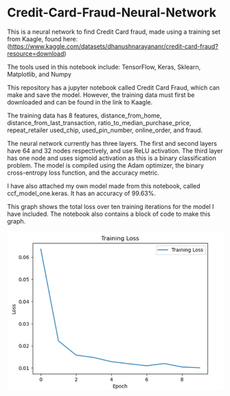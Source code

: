 # Credit-Card-Fraud-Neural-Network
This is a neural network to find Credit Card fraud, made using a training set from Kaagle, found here: (https://www.kaggle.com/datasets/dhanushnarayananr/credit-card-fraud?resource=download)

The tools used in this notebook include: TensorFlow, Keras, Sklearn, Matplotlib, and Numpy

This repository has a jupyter notebook called Credit Card Fraud, which can make and save the model. However, the training data must first be downloaded and can be found in the link to Kaagle.

The training data has 8 features, distance_from_home, distance_from_last_transaction, ratio_to_median_purchase_price, repeat_retailer	used_chip, used_pin_number, online_order, and fraud.

The neural network currently has three layers. The first and second layers have 64 and 32 nodes respectively, and use ReLU activation. The third layer has one node and uses sigmoid activation as this is a binary classification problem. The model is compiled using the Adam optimizer, the binary cross-entropy loss function, and the accuracy metric.

I have also attached my own model made from this notebook, called ccf_model_one.keras. It has an accuracy of 99.63%.

This graph shows the total loss over ten training iterations for the model I have included. The notebook also contains a block of code to make this graph.

![alt text](https://github.com/RevanthKrishna2004/Credit-Card-Fraud-Neural-Network/blob/main/graph.png?raw=true)
